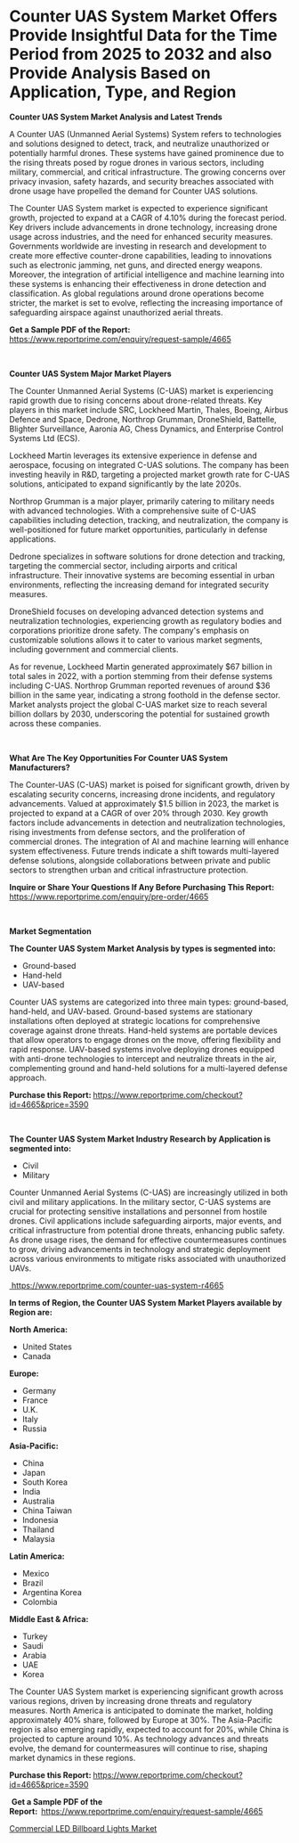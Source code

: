 <p><h1>Counter UAS System Market Offers Provide Insightful Data for the Time Period from 2025 to 2032 and also Provide Analysis Based on Application, Type, and Region</h1></p><p><strong>Counter UAS System Market Analysis and Latest Trends</strong></p>
<p><p>A Counter UAS (Unmanned Aerial Systems) System refers to technologies and solutions designed to detect, track, and neutralize unauthorized or potentially harmful drones. These systems have gained prominence due to the rising threats posed by rogue drones in various sectors, including military, commercial, and critical infrastructure. The growing concerns over privacy invasion, safety hazards, and security breaches associated with drone usage have propelled the demand for Counter UAS solutions.</p><p>The Counter UAS System market is expected to experience significant growth, projected to expand at a CAGR of 4.10% during the forecast period. Key drivers include advancements in drone technology, increasing drone usage across industries, and the need for enhanced security measures. Governments worldwide are investing in research and development to create more effective counter-drone capabilities, leading to innovations such as electronic jamming, net guns, and directed energy weapons. Moreover, the integration of artificial intelligence and machine learning into these systems is enhancing their effectiveness in drone detection and classification. As global regulations around drone operations become stricter, the market is set to evolve, reflecting the increasing importance of safeguarding airspace against unauthorized aerial threats.</p></p>
<p><strong>Get a Sample PDF of the Report:&nbsp;</strong> <a href="https://www.reportprime.com/enquiry/request-sample/4665?utm_campaign=3460&utm_medium=2&utm_source=Github&utm_content=ia&utm_term=19032025&utm_id=counter-uas-system">https://www.reportprime.com/enquiry/request-sample/4665</a></p>
<p>&nbsp;</p>
<p><strong>Counter UAS System Major Market Players</strong></p>
<p><p>The Counter Unmanned Aerial Systems (C-UAS) market is experiencing rapid growth due to rising concerns about drone-related threats. Key players in this market include SRC, Lockheed Martin, Thales, Boeing, Airbus Defence and Space, Dedrone, Northrop Grumman, DroneShield, Battelle, Blighter Surveillance, Aaronia AG, Chess Dynamics, and Enterprise Control Systems Ltd (ECS).</p><p>Lockheed Martin leverages its extensive experience in defense and aerospace, focusing on integrated C-UAS solutions. The company has been investing heavily in R&D, targeting a projected market growth rate for C-UAS solutions, anticipated to expand significantly by the late 2020s.</p><p>Northrop Grumman is a major player, primarily catering to military needs with advanced technologies. With a comprehensive suite of C-UAS capabilities including detection, tracking, and neutralization, the company is well-positioned for future market opportunities, particularly in defense applications.</p><p>Dedrone specializes in software solutions for drone detection and tracking, targeting the commercial sector, including airports and critical infrastructure. Their innovative systems are becoming essential in urban environments, reflecting the increasing demand for integrated security measures.</p><p>DroneShield focuses on developing advanced detection systems and neutralization technologies, experiencing growth as regulatory bodies and corporations prioritize drone safety. The company's emphasis on customizable solutions allows it to cater to various market segments, including government and commercial clients.</p><p>As for revenue, Lockheed Martin generated approximately $67 billion in total sales in 2022, with a portion stemming from their defense systems including C-UAS. Northrop Grumman reported revenues of around $36 billion in the same year, indicating a strong foothold in the defense sector. Market analysts project the global C-UAS market size to reach several billion dollars by 2030, underscoring the potential for sustained growth across these companies.</p></p>
<p>&nbsp;</p>
<p><strong>What Are The Key Opportunities For Counter UAS System Manufacturers?</strong></p>
<p><p>The Counter-UAS (C-UAS) market is poised for significant growth, driven by escalating security concerns, increasing drone incidents, and regulatory advancements. Valued at approximately $1.5 billion in 2023, the market is projected to expand at a CAGR of over 20% through 2030. Key growth factors include advancements in detection and neutralization technologies, rising investments from defense sectors, and the proliferation of commercial drones. The integration of AI and machine learning will enhance system effectiveness. Future trends indicate a shift towards multi-layered defense solutions, alongside collaborations between private and public sectors to strengthen urban and critical infrastructure protection.</p></p>
<p><strong>Inquire or Share Your Questions If Any Before Purchasing This Report:</strong> <a href="https://www.reportprime.com/enquiry/pre-order/4665?utm_campaign=3460&utm_medium=2&utm_source=Github&utm_content=ia&utm_term=19032025&utm_id=counter-uas-system">https://www.reportprime.com/enquiry/pre-order/4665</a></p>
<p>&nbsp;</p>
<p><strong>Market Segmentation</strong></p>
<p><strong>The Counter UAS System Market Analysis by types is segmented into:</strong></p>
<p><ul><li>Ground-based</li><li>Hand-held</li><li>UAV-based</li></ul></p>
<p><p>Counter UAS systems are categorized into three main types: ground-based, hand-held, and UAV-based. Ground-based systems are stationary installations often deployed at strategic locations for comprehensive coverage against drone threats. Hand-held systems are portable devices that allow operators to engage drones on the move, offering flexibility and rapid response. UAV-based systems involve deploying drones equipped with anti-drone technologies to intercept and neutralize threats in the air, complementing ground and hand-held solutions for a multi-layered defense approach.</p></p>
<p><strong>Purchase this Report:&nbsp;</strong><a href="https://www.reportprime.com/checkout?id=4665&price=3590&utm_campaign=3460&utm_medium=2&utm_source=Github&utm_content=ia&utm_term=19032025&utm_id=counter-uas-system">https://www.reportprime.com/checkout?id=4665&price=3590</a></p>
<p>&nbsp;</p>
<p><strong>The Counter UAS System Market Industry Research by Application is segmented into:</strong></p>
<p><ul><li>Civil</li><li>Military</li></ul></p>
<p><p>Counter Unmanned Aerial Systems (C-UAS) are increasingly utilized in both civil and military applications. In the military sector, C-UAS systems are crucial for protecting sensitive installations and personnel from hostile drones. Civil applications include safeguarding airports, major events, and critical infrastructure from potential drone threats, enhancing public safety. As drone usage rises, the demand for effective countermeasures continues to grow, driving advancements in technology and strategic deployment across various environments to mitigate risks associated with unauthorized UAVs.</p></p>
<p><a href="https://www.reportprime.com/counter-uas-system-r4665?utm_campaign=3460&utm_medium=2&utm_source=Github&utm_content=ia&utm_term=19032025&utm_id=counter-uas-system">&nbsp;https://www.reportprime.com/counter-uas-system-r4665</a></p>
<p><strong>In terms of Region, the Counter UAS System Market Players available by Region are:</strong></p>
<p>
    <p> <strong> North America: </strong>
        <ul>
            <li>United States</li>
            <li>Canada</li>
        </ul>
        </p> 
    <p> <strong> Europe: </strong>
        <ul>
            <li>Germany</li>
            <li>France</li>
            <li>U.K.</li>
            <li>Italy</li>
            <li>Russia</li>
        </ul>
        </p> 
    <p> <strong> Asia-Pacific: </strong>
        <ul>
            <li>China</li>
            <li>Japan</li>
            <li>South Korea</li>
            <li>India</li>
            <li>Australia</li>
            <li>China Taiwan</li>
            <li>Indonesia</li>
            <li>Thailand</li>
            <li>Malaysia</li>
        </ul>
        </p> 
    <p> <strong> Latin America: </strong>
        <ul>
            <li>Mexico</li>
            <li>Brazil</li>
            <li>Argentina Korea</li>
            <li>Colombia</li>
        </ul>
        </p> 
    <p> <strong> Middle East & Africa: </strong>
        <ul>
            <li>Turkey</li>
            <li>Saudi</li>
            <li>Arabia</li>
            <li>UAE</li>
            <li>Korea</li>
        </ul>
    </p>
    </p>
<p><p>The Counter UAS System market is experiencing significant growth across various regions, driven by increasing drone threats and regulatory measures. North America is anticipated to dominate the market, holding approximately 40% share, followed by Europe at 30%. The Asia-Pacific region is also emerging rapidly, expected to account for 20%, while China is projected to capture around 10%. As technology advances and threats evolve, the demand for countermeasures will continue to rise, shaping market dynamics in these regions.</p></p>
<p><strong>Purchase this Report: </strong><a href="https://www.reportprime.com/checkout?id=4665&price=3590&utm_campaign=3460&utm_medium=2&utm_source=Github&utm_content=ia&utm_term=19032025&utm_id=counter-uas-system">https://www.reportprime.com/checkout?id=4665&price=3590</a></p>
<p>&nbsp;<strong>Get a Sample PDF of the Report:&nbsp;&nbsp;</strong><a href="https://www.reportprime.com/enquiry/request-sample/4665?utm_campaign=3460&utm_medium=2&utm_source=Github&utm_content=ia&utm_term=19032025&utm_id=counter-uas-system">https://www.reportprime.com/enquiry/request-sample/4665</a></p>
<p><strong></strong></p>
<p><p><a href="https://github.com/daphnyvashdi/Market-Research-Report-List-1/blob/main/commercial-led-billboard-lights-market.md?utm_campaign=3460&utm_medium=2&utm_source=Github&utm_content=ia&utm_term=19032025&utm_id=counter-uas-system">Commercial LED Billboard Lights Market</a></p></p>